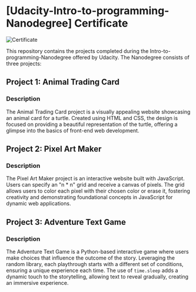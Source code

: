 # [Udacity-Intro-to-programming-Nanodegree] Certificate

![Certificate](https://s3-us-west-2.amazonaws.com/udacity-printer/production/certificates/b6554c45-4b28-495f-bfbf-262a54d437e4.svg)

This repository contains the projects completed during the Intro-to-programming-Nanodegree offered by Udacity. The Nanodegree consists of three projects:

## Project 1: Animal Trading Card

### Description
The Animal Trading Card project is a visually appealing website showcasing an animal card for a turtle. Created using HTML and CSS, the design is focused on providing a beautiful representation of the turtle, offering a glimpse into the basics of front-end web development.

## Project 2: Pixel Art Maker

### Description
The Pixel Art Maker project is an interactive website built with JavaScript. Users can specify an "n * n" grid and receive a canvas of pixels. The grid allows users to color each pixel with their chosen color or erase it, fostering creativity and demonstrating foundational concepts in JavaScript for dynamic web applications.

## Project 3: Adventure Text Game

### Description
The Adventure Text Game is a Python-based interactive game where users make choices that influence the outcome of the story. Leveraging the random library, each playthrough starts with a different set of conditions, ensuring a unique experience each time. The use of `time.sleep` adds a dynamic touch to the storytelling, allowing text to reveal gradually, creating an immersive experience.
